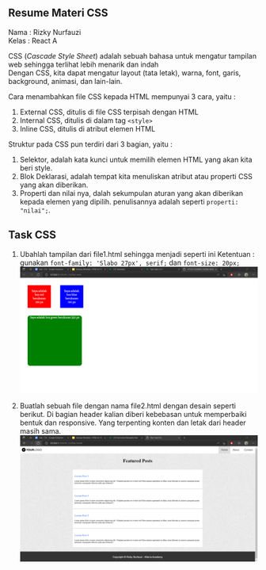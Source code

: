 ## Resume Materi CSS

Nama : Rizky Nurfauzi   
Kelas : React A

CSS (*Cascade Style Sheet*) adalah sebuah bahasa untuk mengatur tampilan web sehingga terlihat lebih menarik dan indah  
Dengan CSS, kita dapat mengatur layout (tata letak), warna, font, garis, background, animasi, dan lain-lain.

Cara menambahkan file CSS kepada HTML mempunyai 3 cara, yaitu :  
1. External CSS, ditulis di file CSS terpisah dengan HTML  
2. Internal CSS, ditulis di dalam tag `<style>`   
3. Inline CSS, ditulis di atribut elemen HTML  

Struktur pada CSS pun terdiri dari 3 bagian, yaitu : 
1. Selektor, adalah kata kunci untuk memilih elemen HTML yang akan kita beri style.  
2. Blok Deklarasi, adalah tempat kita menuliskan atribut atau properti CSS yang akan diberikan.
3. Properti dan nilai nya, dalah sekumpulan aturan yang akan diberikan kepada elemen yang dipilih. penulisannya adalah seperti `properti: "nilai";`.

## Task CSS

1. Ubahlah tampilan dari file1.html sehingga menjadi seperti ini Ketentuan : gunakan `font-family: 'Slabo 27px', serif;` dan `font-size: 20px;`  
![task1-css](screenshots/task1-css.png "Task1 CSS")  

2. Buatlah sebuah file dengan nama file2.html dengan desain seperti berikut. Di bagian header kalian diberi kebebasan untuk memperbaiki bentuk dan responsive. Yang terpenting konten dan letak dari header masih sama.  
![task-css](screenshots/task2-css.png "Task2 CSS")  
